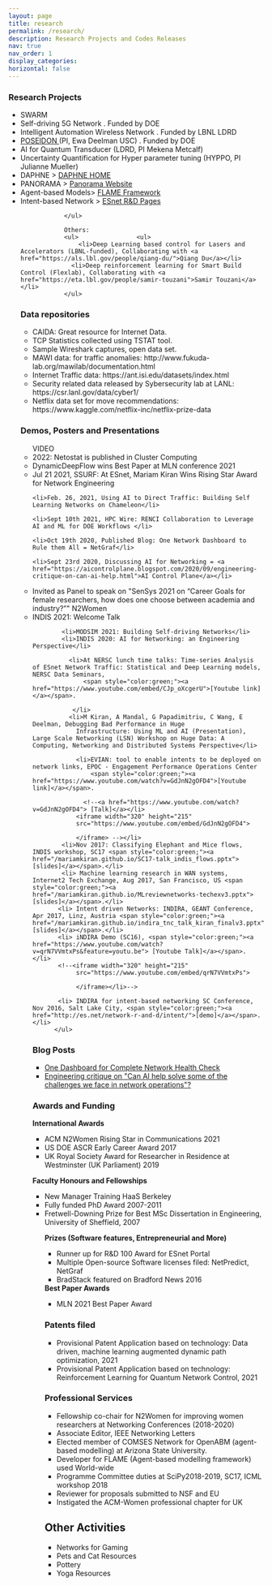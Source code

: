 ```yaml
---
layout: page
title: research
permalink: /research/
description: Research Projects and Codes Releases
nav: true
nav_order: 1
display_categories: 
horizontal: false
---
```


<!--temp.html
[My page](/temp.html)
-->
<h3>Research Projects</h3>
  <ul>
    <li>SWARM </li>
 <li>Self-driving 5G Network . Funded by DOE
</li>
<li>Intelligent Automation Wireless Network . Funded by LBNL LDRD
</li>
<li>   <a href="https://sites.google.com/view/poseidon-workflows/home"> POSEIDON </a>(PI, Ewa Deelman USC) . Funded by DOE</li>


   <li>   AI for Quantum Transducer (LDRD, PI Mekena Metcalf) </li>

  <li>    Uncertainty Quantification for Hyper parameter tuning (HYPPO, PI Julianne Mueller)</li>
  <li>DAPHNE <u></u>> <a href="https://sites.google.com/lbl.gov/daphne/">DAPHNE HOME</a></li>
                <li> PANORAMA <u></u>> <a href="https://panorama360.github.io/">Panorama Website</a>
                </li>
                <li>Agent-based Models<u></u>> <a href="https://flame.ac.uk/">FLAME Framework</a>
                </li>
                <li> Intent-based Network <u></u>> <a href="http://es.net/network-r-and-d/">ESnet R&D Pages</a>
                </li>

                </ul>
                
                Others:  
                <ul>                <ul>
                    <li>Deep Learning based control for Lasers and Accelerators (LBNL-funded), Collaborating with <a href="https://als.lbl.gov/people/qiang-du/">Qiang Du</a></li>
                  <li>Deep reinforcement learning for Smart Build Control (Flexlab), Collaborating with <a href="https://eta.lbl.gov/people/samir-touzani">Samir Touzani</a></li>
                </ul>

<h3>Data repositories</h3>
<ul><li>
    CAIDA: Great resource for Internet Data.</li>

  <li>  TCP Statistics collected using TSTAT tool. </li>

   <li> Sample Wireshark captures, open data set.
</li>

<li>MAWI data: for traffic anomalies: http://www.fukuda-lab.org/mawilab/documentation.html</li>
<li>Internet Traffic data: https://ant.isi.edu/datasets/index.html</li>
<li>Security related data released by Sybersecurity lab at LANL: https://csr.lanl.gov/data/cyber1/</li>
<li>Netflix data set for move recommendations: https://www.kaggle.com/netflix-inc/netflix-prize-data</li>

</ul>

<h3>Demos, Posters and Presentations</h3>
 <ul>
    VIDEO
              <li>2022: Netostat is published in Cluster Computing
                                </li>
                                <li>DynamicDeepFlow wins Best Paper at MLN conference 2021</li>
                                <li>Jul 21 2021, SSURF: At ESnet, Mariam Kiran Wins Rising Star Award for Network Engineering</li>

    <li>Feb. 26, 2021, Using AI to Direct Traffic: Building Self Learning Networks on Chameleon</li>

    <li>Sept 10th 2021, HPC Wire: RENCI Collaboration to Leverage AI and ML for DOE Workflows </li>

    <li>Oct 19th 2020, Published Blog: One Network Dashboard to Rule them All = NetGraf</li>

    <li>Sept 23rd 2020, Discussing AI for Networking = <a href="https://aicontrolplane.blogspot.com/2020/09/engineering-critique-on-can-ai-help.html">AI Control Plane</a></li>
</ul>
        <ul>
                     <li>Invited as Panel to speak on "SenSys 2021 on “Career Goals for female researchers, how does one choose between academia and industry?”" N2Women</li>
              <li>INDIS 2021: Welcome Talk</li>

            <li>MODSIM 2021: Building Self-driving Networks</li>
            <li>INDIS 2020: AI for Networking: an Engineering Perspective</li>

              <li>At NERSC lunch time talks: Time-series Analysis of ESnet Network Traffic: Statistical and Deep Learning models, NERSC Data Seminars,
                  <span style="color:green;"><a href="https://www.youtube.com/embed/CJp_oXcgerU">[Youtube link]</a></span>.
              
               </li>
              <li>M Kiran, A Mandal, G Papadimitriu, C Wang, E Deelman, Debugging Bad Performance in Huge 
                Infrastructure: Using ML and AI (Presentation), Large Scale Networking (LSN) Workshop on Huge Data: A Computing, Networking and Distributed Systems Perspective</li>

                <li>EVIAN: tool to enable intents to be deployed on network links, EPOC - Engagement Performance Operations Center 
                    <span style="color:green;"><a href="https://www.youtube.com/watch?v=GdJnN2gOFD4">[Youtube link]</a></span>.
                  
                  <!--<a href="https://www.youtube.com/watch?v=GdJnN2gOFD4"> [Talk]</a></li>
                <iframe width="320" height="215"
                src="https://www.youtube.com/embed/GdJnN2gOFD4">
             
                </iframe> --></li>
            <li>Nov 2017: Classifying Elephant and Mice flows, INDIS workshop, SC17 <span style="color:green;"><a href="/mariamkiran.github.io/SC17-talk_indis_flows.pptx"> [slides]</a></span>.</li>
            <li> Machine learning research in WAN systems, Internet2 Tech Exchange, Aug 2017, San Francisco, US <span style="color:green;"><a href="/mariamkiran.github.io/MLreviewnetworks-techexv3.pptx"> [slides]</a></span>.</li>
           <li> Intent driven Networks: INDIRA, GEANT Conference, Apr 2017, Linz, Austria <span style="color:green;"><a href="/mariamkiran.github.io/indira_tnc_talk_kiran_finalv3.pptx">[slides]</a></span>.</li>
           <li> iNDIRA Demo (SC16), <span style="color:green;"><a href="https://www.youtube.com/watch?v=qrN7VVmtxPs&feature=youtu.be"> [Youtube Talk]</a></span>.</li>
           <!--<iframe width="320" height="215"
                src="https://www.youtube.com/embed/qrN7VVmtxPs">
             
                </iframe></li>--> 
          
           <li> INDIRA for intent-based networking SC Conference, Nov 2016, Salt Lake City, <span style="color:green;"><a href="http://es.net/network-r-and-d/intent/">[demo]</a></span>.</li>
          </ul>

<h3>Blog Posts</h3>
<ul><li>
<a href="https://aicontrolplane.blogspot.com/2020/10/one-dashboard-for-complete-network.html">
 One Dashboard for Complete Network Health Check</a> </li>

 <li>
<a href="https://aicontrolplane.blogspot.com/2020/09/engineering-critique-on-can-ai-help.html">Engineering critique on "Can AI help solve some of the challenges we face in network operations"?</a> 
       </li>

   </ul>
<h3>Awards and Funding</h3>
 <b>International Awards</b>
    <ul>
 <li>ACM N2Women Rising Star in Communications 2021 </li>
<li> US DOE ASCR Early Career Award 2017 </li>
   <li> UK Royal Society Award for Researcher in Residence at Westminster (UK Parliament) 2019</li>
</ul>

   <b>Faculty Honours and Fellowships</b>
<ul>
<li>New Manager Training HaaS Berkeley</li>         
  <li> Fully funded PhD Award 2007-2011 </li>
   <li> Fretwell-Downing Prize for Best MSc Dissertation in Engineering, University of Sheffield, 2007 </li>
  
  <b>Prizes (Software features, Entrepreneurial and More)</b>
  <ul>
    <li>Runner up for R&D 100 Award for ESnet Portal </li>
   <li> Multiple Open-source Software licenses filed: NetPredict, NetGraf </li>
<li>BradStack featured on Bradford News 2016</li>
</ul>
<b>Best Paper Awards</b>
<ul>
    <li>MLN 2021 Best Paper Award</li>
</ul>
                    <h3 class="mb-5">Patents filed</h3>
<ul>
   <li>Provisional Patent Application based on technology: Data driven, machine learning augmented dynamic path optimization, 2021 </li>
   <li>Provisional Patent Application based on technology: Reinforcement Learning for Quantum Network Control, 2021
                        </li>
                    </ul>
                    
<h3>Professional Services</h3>
 <ul >
                        <li>
                            Fellowship co-chair for N2Women for improving women researchers at Networking Conferences (2018-2020) </li>
<li>Associate Editor, IEEE Networking Letters </li>
<li> Elected member of COMSES Network for OpenABM (agent-based modelling) at
Arizona State University. </li>
<li> Developer for FLAME (Agent-based modelling framework) used World-wide </li>
<li> Programme Committee duties at SciPy2018-2019, SC17, ICML workshop 2018 </li>
<li> Reviewer for proposals submitted to NSF and EU </li>
<li> Instigated the ACM-Women professional chapter for UK
                        </li>
                    </ul>

<h2>Other Activities</h2>
<ul>
  <li>Networks for Gaming</li>
  <li>Pets and Cat Resources</li>
  <li>Pottery</li>
  <li>Yoga Resources</li>
</ul>
